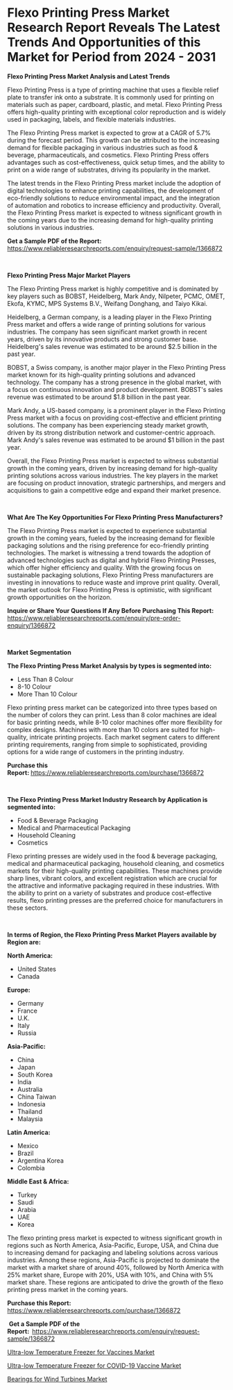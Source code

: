 <p><h1>Flexo Printing Press Market Research Report Reveals The Latest Trends And Opportunities of this Market for Period from 2024 - 2031</h1></p><p><strong>Flexo Printing Press Market Analysis and Latest Trends</strong></p>
<p><p>Flexo Printing Press is a type of printing machine that uses a flexible relief plate to transfer ink onto a substrate. It is commonly used for printing on materials such as paper, cardboard, plastic, and metal. Flexo Printing Press offers high-quality printing with exceptional color reproduction and is widely used in packaging, labels, and flexible materials industries.</p><p>The Flexo Printing Press market is expected to grow at a CAGR of 5.7% during the forecast period. This growth can be attributed to the increasing demand for flexible packaging in various industries such as food & beverage, pharmaceuticals, and cosmetics. Flexo Printing Press offers advantages such as cost-effectiveness, quick setup times, and the ability to print on a wide range of substrates, driving its popularity in the market.</p><p>The latest trends in the Flexo Printing Press market include the adoption of digital technologies to enhance printing capabilities, the development of eco-friendly solutions to reduce environmental impact, and the integration of automation and robotics to increase efficiency and productivity. Overall, the Flexo Printing Press market is expected to witness significant growth in the coming years due to the increasing demand for high-quality printing solutions in various industries.</p></p>
<p><strong>Get a Sample PDF of the Report:&nbsp;</strong> <a href="https://www.reliableresearchreports.com/enquiry/request-sample/1366872">https://www.reliableresearchreports.com/enquiry/request-sample/1366872</a></p>
<p>&nbsp;</p>
<p><strong>Flexo Printing Press Major Market Players</strong></p>
<p><p>The Flexo Printing Press market is highly competitive and is dominated by key players such as BOBST, Heidelberg, Mark Andy, Nilpeter, PCMC, OMET, Ekofa, KYMC, MPS Systems B.V., Weifang Donghang, and Taiyo Kikai. </p><p>Heidelberg, a German company, is a leading player in the Flexo Printing Press market and offers a wide range of printing solutions for various industries. The company has seen significant market growth in recent years, driven by its innovative products and strong customer base. Heidelberg's sales revenue was estimated to be around $2.5 billion in the past year. </p><p>BOBST, a Swiss company, is another major player in the Flexo Printing Press market known for its high-quality printing solutions and advanced technology. The company has a strong presence in the global market, with a focus on continuous innovation and product development. BOBST's sales revenue was estimated to be around $1.8 billion in the past year. </p><p>Mark Andy, a US-based company, is a prominent player in the Flexo Printing Press market with a focus on providing cost-effective and efficient printing solutions. The company has been experiencing steady market growth, driven by its strong distribution network and customer-centric approach. Mark Andy's sales revenue was estimated to be around $1 billion in the past year. </p><p>Overall, the Flexo Printing Press market is expected to witness substantial growth in the coming years, driven by increasing demand for high-quality printing solutions across various industries. The key players in the market are focusing on product innovation, strategic partnerships, and mergers and acquisitions to gain a competitive edge and expand their market presence.</p></p>
<p>&nbsp;</p>
<p><strong>What Are The Key Opportunities For Flexo Printing Press Manufacturers?</strong></p>
<p><p>The Flexo Printing Press market is expected to experience substantial growth in the coming years, fueled by the increasing demand for flexible packaging solutions and the rising preference for eco-friendly printing technologies. The market is witnessing a trend towards the adoption of advanced technologies such as digital and hybrid Flexo Printing Presses, which offer higher efficiency and quality. With the growing focus on sustainable packaging solutions, Flexo Printing Press manufacturers are investing in innovations to reduce waste and improve print quality. Overall, the market outlook for Flexo Printing Press is optimistic, with significant growth opportunities on the horizon.</p></p>
<p><strong>Inquire or Share Your Questions If Any Before Purchasing This Report:</strong> <a href="https://www.reliableresearchreports.com/enquiry/pre-order-enquiry/1366872">https://www.reliableresearchreports.com/enquiry/pre-order-enquiry/1366872</a></p>
<p>&nbsp;</p>
<p><strong>Market Segmentation</strong></p>
<p><strong>The Flexo Printing Press Market Analysis by types is segmented into:</strong></p>
<p><ul><li>Less Than 8 Colour</li><li>8-10 Colour</li><li>More Than 10 Colour</li></ul></p>
<p><p>Flexo printing press market can be categorized into three types based on the number of colors they can print. Less than 8 color machines are ideal for basic printing needs, while 8-10 color machines offer more flexibility for complex designs. Machines with more than 10 colors are suited for high-quality, intricate printing projects. Each market segment caters to different printing requirements, ranging from simple to sophisticated, providing options for a wide range of customers in the printing industry.</p></p>
<p><strong>Purchase this Report:&nbsp;</strong><a href="https://www.reliableresearchreports.com/purchase/1366872">https://www.reliableresearchreports.com/purchase/1366872</a></p>
<p>&nbsp;</p>
<p><strong>The Flexo Printing Press Market Industry Research by Application is segmented into:</strong></p>
<p><ul><li>Food & Beverage Packaging</li><li>Medical and Pharmaceutical Packaging</li><li>Household Cleaning</li><li>Cosmetics</li></ul></p>
<p><p>Flexo printing presses are widely used in the food & beverage packaging, medical and pharmaceutical packaging, household cleaning, and cosmetics markets for their high-quality printing capabilities. These machines provide sharp lines, vibrant colors, and excellent registration which are crucial for the attractive and informative packaging required in these industries. With the ability to print on a variety of substrates and produce cost-effective results, flexo printing presses are the preferred choice for manufacturers in these sectors.</p></p>
<p>&nbsp;</p>
<p><strong>In terms of Region, the Flexo Printing Press Market Players available by Region are:</strong></p>
<p>
    <p> <strong> North America: </strong>
        <ul>
            <li>United States</li>
            <li>Canada</li>
        </ul>
        </p> 
    <p> <strong> Europe: </strong>
        <ul>
            <li>Germany</li>
            <li>France</li>
            <li>U.K.</li>
            <li>Italy</li>
            <li>Russia</li>
        </ul>
        </p> 
    <p> <strong> Asia-Pacific: </strong>
        <ul>
            <li>China</li>
            <li>Japan</li>
            <li>South Korea</li>
            <li>India</li>
            <li>Australia</li>
            <li>China Taiwan</li>
            <li>Indonesia</li>
            <li>Thailand</li>
            <li>Malaysia</li>
        </ul>
        </p> 
    <p> <strong> Latin America: </strong>
        <ul>
            <li>Mexico</li>
            <li>Brazil</li>
            <li>Argentina Korea</li>
            <li>Colombia</li>
        </ul>
        </p> 
    <p> <strong> Middle East & Africa: </strong>
        <ul>
            <li>Turkey</li>
            <li>Saudi</li>
            <li>Arabia</li>
            <li>UAE</li>
            <li>Korea</li>
        </ul>
    </p>
    </p>
<p><p>The flexo printing press market is expected to witness significant growth in regions such as North America, Asia-Pacific, Europe, USA, and China due to increasing demand for packaging and labeling solutions across various industries. Among these regions, Asia-Pacific is projected to dominate the market with a market share of around 40%, followed by North America with 25% market share, Europe with 20%, USA with 10%, and China with 5% market share. These regions are anticipated to drive the growth of the flexo printing press market in the coming years.</p></p>
<p><strong>Purchase this Report: </strong><a href="https://www.reliableresearchreports.com/purchase/1366872">https://www.reliableresearchreports.com/purchase/1366872</a></p>
<p>&nbsp;<strong>Get a Sample PDF of the Report:&nbsp;&nbsp;</strong><a href="https://www.reliableresearchreports.com/enquiry/request-sample/1366872">https://www.reliableresearchreports.com/enquiry/request-sample/1366872</a></p>
<p><strong></strong></p>
<p><p><a href="https://github.com/yemakinde/Market-Research-Report-List-1/blob/main/ultra-low-temperature-freezer-for-vaccines-market.md">Ultra-low Temperature Freezer for Vaccines Market</a></p><p><a href="https://github.com/jsmusil/Market-Research-Report-List-1/blob/main/ultra-low-temperature-freezer-for-covid-19-vaccine-market.md">Ultra-low Temperature Freezer for COVID-19 Vaccine Market</a></p><p><a href="https://github.com/Alonsoolds3wq1d81czn8rbol/Market-Research-Report-List-1/blob/main/bearings-for-wind-turbines-market.md">Bearings for Wind Turbines Market</a></p></p>